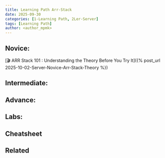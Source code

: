 ```yaml
---
title: Learning Path Arr-Stack
date: 2025-09-30
categories: [1-Learning Path, 2Ler-Server]
tags: [Learning Path]
author: <author_mpmk>
---
```


## Novice:
[🎬 ARR Stack 101 : Understanding the Theory Before You Try It]({% post_url 2025-10-02-Server-Novice-Arr-Stack-Theory %})

## Intermediate:

## Advance:

## Labs:

## Cheatsheet

## Related
